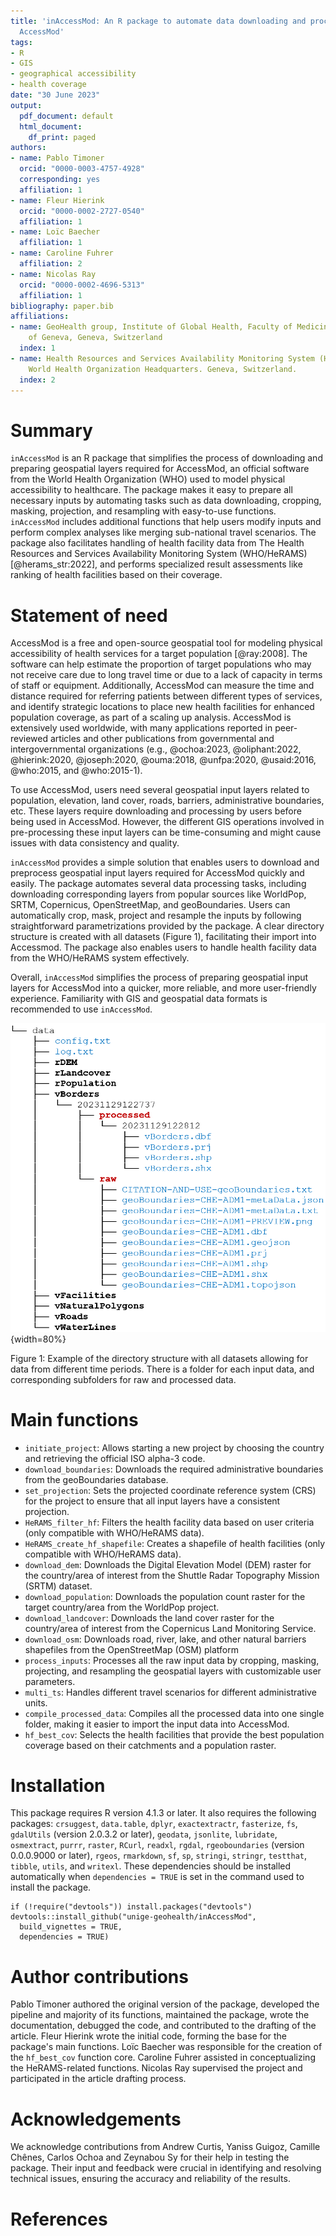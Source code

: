 ```yaml
---
title: 'inAccessMod: An R package to automate data downloading and processing for
  AccessMod'
tags:
- R
- GIS
- geographical accessibility
- health coverage
date: "30 June 2023"
output:
  pdf_document: default
  html_document:
    df_print: paged
authors:
- name: Pablo Timoner
  orcid: "0000-0003-4757-4928"
  corresponding: yes
  affiliation: 1
- name: Fleur Hierink
  orcid: "0000-0002-2727-0540"
  affiliation: 1
- name: Loïc Baecher
  affiliation: 1
- name: Caroline Fuhrer
  affiliation: 2
- name: Nicolas Ray
  orcid: "0000-0002-4696-5313"
  affiliation: 1
bibliography: paper.bib
affiliations:
- name: GeoHealth group, Institute of Global Health, Faculty of Medicine, University
    of Geneva, Geneva, Switzerland
  index: 1
- name: Health Resources and Services Availability Monitoring System (HeRAMS) Initiative,
    World Health Organization Headquarters. Geneva, Switzerland.
  index: 2
---
```


# Summary

`inAccessMod` is an R package that simplifies the process of downloading and preparing geospatial layers required for AccessMod, an official software from the World Health Organization (WHO) used to model physical accessibility to healthcare. The package makes it easy to prepare all necessary inputs by automating tasks such as data downloading, cropping, masking, projection, and resampling with easy-to-use functions. `inAccessMod` includes additional functions that help users modify inputs and perform complex analyses like merging sub-national travel scenarios. The package also facilitates handling of health facility data from The Health Resources and Services Availability Monitoring System (WHO/HeRAMS) [@herams_str:2022], and performs specialized result assessments like ranking of health facilities based on their coverage.

# Statement of need

AccessMod is a free and open-source geospatial tool for modeling physical accessibility of health services for a target population [@ray:2008]. The software can help estimate the proportion of target populations who may not receive care due to long travel time or due to a lack of capacity in terms of staff or equipment. Additionally, AccessMod can measure the time and distance required for referring patients between different types of services, and identify strategic locations to place new health facilities for enhanced population coverage, as part of a scaling up analysis. AccessMod is extensively used worldwide, with many applications reported in peer-reviewed articles and other publications from governmental and intergovernmental organizations (e.g., @ochoa:2023, @oliphant:2022, @hierink:2020, @joseph:2020, @ouma:2018, @unfpa:2020, @usaid:2016, @who:2015, and @who:2015-1).

To use AccessMod, users need several geospatial input layers related to population, elevation, land cover, roads, barriers, administrative boundaries, etc. These layers require downloading and processing by users before being used in AccessMod. However, the different GIS operations involved in pre-processing these input layers can be time-consuming and might cause issues with data consistency and quality.

`inAccessMod` provides a simple solution that enables users to download and preprocess geospatial input layers required for AccessMod quickly and easily. The package automates several data processing tasks, including downloading corresponding layers from popular sources like WorldPop, SRTM, Copernicus, OpenStreetMap, and geoBoundaries. Users can automatically crop, mask, project and resample the inputs by following straightforward parametrizations provided by the package. A clear directory structure is created with all datasets (Figure 1), facilitating their import into Accessmod. The package also enables users to handle health facility data from the WHO/HeRAMS system effectively.

Overall, `inAccessMod` simplifies the process of preparing geospatial input layers for AccessMod into a quicker, more reliable, and more user-friendly experience. Familiarity with GIS and geospatial data formats is recommended to use `inAccessMod`.

![](folder_structure.png){width=80%}

Figure 1: Example of the directory structure with all datasets allowing for data from different time periods. There is a folder for each input data, and corresponding subfolders for raw and processed data.

# Main functions

-   `initiate_project`: Allows starting a new project by choosing the country and retrieving the official ISO alpha-3 code.
-   `download_boundaries`: Downloads the required administrative boundaries from the geoBoundaries database.
-   `set_projection`: Sets the projected coordinate reference system (CRS) for the project to ensure that all input layers have a consistent projection.
-   `HeRAMS_filter_hf`: Filters the health facility data based on user criteria (only compatible with WHO/HeRAMS data).
-   `HeRAMS_create_hf_shapefile`: Creates a shapefile of health facilities (only compatible with WHO/HeRAMS data).
-   `download_dem`: Downloads the Digital Elevation Model (DEM) raster for the country/area of interest from the Shuttle Radar Topography Mission (SRTM) dataset.
-   `download_population`: Downloads the population count raster for the target country/area from the WorldPop project.
-   `download_landcover`: Downloads the land cover raster for the country/area of interest from the Copernicus Land Monitoring Service.
-   `download_osm`: Downloads road, river, lake, and other natural barriers shapefiles from the OpenStreetMap (OSM) platform
-   `process_inputs`: Processes all the raw input data by cropping, masking, projecting, and resampling the geospatial layers with customizable user parameters.
-   `multi_ts`: Handles different travel scenarios for different administrative units.
-   `compile_processed_data`: Compiles all the processed data into one single folder, making it easier to import the input data into AccessMod.
-   `hf_best_cov`: Selects the health facilities that provide the best population coverage based on their catchments and a population raster.

# Installation

This package requires R version 4.1.3 or later. It also requires the following packages: `crsuggest`, `data.table`, `dplyr`, `exactextractr`, `fasterize`, `fs`, `gdalUtils` (version 2.0.3.2 or later), `geodata`, `jsonlite`, `lubridate`, `osmextract`, `purrr`, `raster`, `RCurl`, `readxl`, `rgdal`, `rgeoboundaries` (version 0.0.0.9000 or later), `rgeos`, `rmarkdown`, `sf`, `sp`, `stringi`, `stringr`, `testthat`, `tibble`, `utils`, and `writexl`. These dependencies should be installed automatically when `dependencies = TRUE` is set in the command used to install the package.

    if (!require("devtools")) install.packages("devtools")
    devtools::install_github("unige-geohealth/inAccessMod", 
      build_vignettes = TRUE,
      dependencies = TRUE)


# Author contributions

Pablo Timoner authored the original version of the package, developed the pipeline and majority of its functions, maintained the package, wrote the documentation, debugged the code, and contributed to the drafting of the article. Fleur Hierink wrote the initial code, forming the base for the package's main functions. Loïc Baecher was responsible for the creation of the `hf_best_cov` function core. Caroline Fuhrer assisted in conceptualizing the HeRAMS-related functions. Nicolas Ray supervised the project and participated in the article drafting process.

# Acknowledgements

We acknowledge contributions from Andrew Curtis, Yaniss Guigoz, Camille Chênes, Carlos Ochoa and Zeynabou Sy for their help in testing the package. Their input and feedback were crucial in identifying and resolving technical issues, ensuring the accuracy and reliability of the results.

# References
